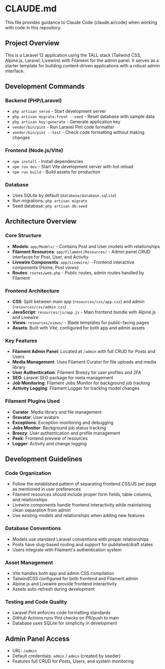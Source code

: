 # CLAUDE.md

This file provides guidance to Claude Code (claude.ai/code) when working with code in this repository.

## Project Overview

This is a Laravel 12 application using the TALL stack (Tailwind CSS, Alpine.js, Laravel, Livewire) with Filament for the admin panel. It serves as a starter template for building content-driven applications with a robust admin interface.

## Development Commands

### Backend (PHP/Laravel)
- `php artisan serve` - Start development server
- `php artisan migrate:fresh --seed` - Reset database with sample data
- `php artisan key:generate` - Generate application key
- `vendor/bin/pint` - Run Laravel Pint code formatter
- `vendor/bin/pint --test` - Check code formatting without making changes

### Frontend (Node.js/Vite)
- `npm install` - Install dependencies
- `npm run dev` - Start Vite development server with hot reload
- `npm run build` - Build assets for production

### Database
- Uses SQLite by default (`database/database.sqlite`)
- Run migrations: `php artisan migrate`
- Seed database: `php artisan db:seed`

## Architecture Overview

### Core Structure
- **Models**: `app/Models/` - Contains Post and User models with relationships
- **Filament Resources**: `app/Filament/Resources/` - Admin panel CRUD interfaces for Post, User, and Activity
- **Livewire Components**: `app/Livewire/` - Frontend interactive components (Home, Post views)
- **Routes**: `routes/web.php` - Public routes, admin routes handled by Filament

### Frontend Architecture
- **CSS**: Split between main app (`resources/css/app.css`) and admin (`resources/css/admin.css`)
- **JavaScript**: `resources/js/app.js` - Main frontend bundle with Alpine.js and Livewire
- **Views**: `resources/views/` - Blade templates for public-facing pages
- **Assets**: Built with Vite, configured for both app and admin assets

### Key Features
- **Filament Admin Panel**: Located at `/admin` with full CRUD for Posts and Users
- **Media Management**: Uses Filament Curator for file uploads and media library
- **User Authentication**: Filament Breezy for user profiles and 2FA
- **SEO**: Laravel SEO package for meta management
- **Job Monitoring**: Filament Jobs Monitor for background job tracking
- **Activity Logging**: Filament Logger for tracking model changes

### Filament Plugins Used
- **Curator**: Media library and file management
- **Gravatar**: User avatars
- **Exceptions**: Exception monitoring and debugging
- **Jobs Monitor**: Background job status tracking
- **Breezy**: User authentication and profile management
- **Peek**: Frontend preview of resources
- **Logger**: Activity and change logging

## Development Guidelines

### Code Organization
- Follow the established pattern of separating frontend CSS/JS per page as mentioned in user preferences
- Filament resources should include proper form fields, table columns, and relationships
- Livewire components handle frontend interactivity while maintaining clean separation from admin
- Use existing models and relationships when adding new features

### Database Conventions
- Models use standard Laravel conventions with proper relationships
- Posts have slug-based routing and support for published/draft states
- Users integrate with Filament's authentication system

### Asset Management
- Vite handles both app and admin CSS compilation
- TailwindCSS configured for both frontend and Filament admin
- Alpine.js and Livewire provide frontend interactivity
- Assets auto-refresh during development

### Testing and Code Quality
- Laravel Pint enforces code formatting standards
- GitHub Actions runs Pint checks on PR/push to main
- Database uses SQLite for simplicity in development

## Admin Panel Access
- URL: `/admin`
- Default credentials: `admin` / `admin` (created by seeder)
- Features full CRUD for Posts, Users, and system monitoring